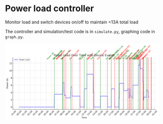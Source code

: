 # Power load controller
Monitor load and switch devices on/off to maintain &lt;13A total load

The controller and simulation/test code is in `simulate.py`, graphing code in `graph.py`.

![Power load simulation - 24hrs](power-load-graph-24hrs.png)
